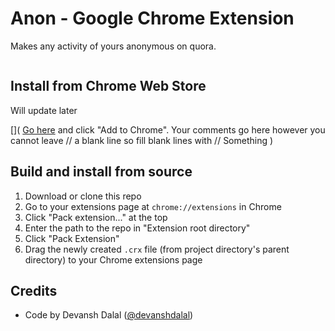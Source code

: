 Anon - Google Chrome Extension
============================

Makes any activity of yours anonymous on quora.

![]()

## Install from Chrome Web Store

Will update later

[](
[Go here](https://chrome.google.com/webstore/detail/googlegifs/ommpbgoliokoijimalcokhciffhapkdf) and click "Add to Chrome".
Your comments go here however you cannot leave
// a blank line so fill blank lines with
//
Something
)

## Build and install from source

1. Download or clone this repo
2. Go to your extensions page at `chrome://extensions` in Chrome
3. Click "Pack extension..." at the top
4. Enter the path to the repo in "Extension root directory"
5. Click "Pack Extension"
6. Drag the newly created `.crx` file (from project directory's parent directory) to your Chrome extensions page

## Credits

- Code by Devansh Dalal ([@devanshdalal](https://github.com/devanshdalal))